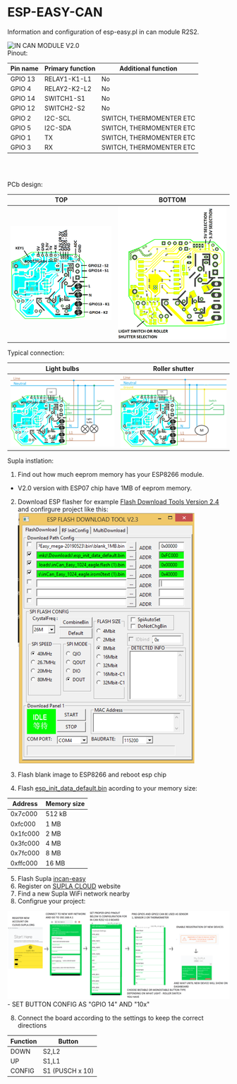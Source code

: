 # ESP-EASY-CAN
Information and configuration of esp-easy.pl in can module R2S2.

<img src="https://github.com/Bobsonkz/ESP-EASY-CAN/blob/master/R2S2%20V2.0%20Board.jpg" alt="IN CAN MODULE V2.0" width="300">

<br>
Pinout:

Pin name   | Primary function        | Additional function         |
-----------|-------------------------|-----------------------------|
 GPIO 13   | RELAY1-K1-L1            | No                          | 
 GPIO 4    | RELAY2-K2-L2            | No                          | 
 GPIO 14   | SWITCH1-S1              | No                          | 
 GPIO 12   | SWITCH2-S2              | No                          |  
 GPIO 2    |I2C-SCL                  | SWITCH, THERMOMENTER ETC    |
 GPIO 5    |I2C-SDA                  | SWITCH, THERMOMENTER ETC    |
 GPIO 1    |TX                       | SWITCH, THERMOMENTER ETC    |
 GPIO 3    |RX                       | SWITCH, THERMOMENTER ETC    |

<BR> <BR>

PCb design:
 
 TOP                                                             | BOTTOM                                                    |
-----------------------------------------------------------------|-----------------------------------------------------------|
<img src="https://github.com/Bobsonkz/ESP-EASY-CAN/blob/master/IN%20CAN%20CONECTION%20V2.0.png" alt="IN CAN MODULE V2.0" width="400">|<img src="https://github.com/Bobsonkz/ESP-EASY-CAN/blob/master/IN%20CAN%20CONECTION%20V2.0%20-%20BOTTOM.png" alt="IN CAN MODULE V2.0" width="400">|

Typical connection:

 Light bulbs                                                     | Roller shutter                                            |
-----------------------------------------------------------------|-----------------------------------------------------------|
<img src="https://github.com/Bobsonkz/ESP-EASY-CAN/blob/master/Typical%20connection%20-%20light%20bulbs.png" alt="IN CAN MODULE V2.0" width="400">|<img src="https://github.com/Bobsonkz/ESP-EASY-CAN/blob/master/Typical%20connection%20-%20roller%20shutter.png" alt="IN CAN MODULE V2.0" width="400">|
 
Supla instlation:
1. Find out how much eeprom memory has your ESP8266 module.
- V2.0 version with ESP07 chip have 1MB of eeprom memory.
2. Download ESP flasher for example <a href="http://www.14core.com/flashing-upgrade-eps8266-v1-firmware-with-espressif-flash-tool/"> Flash Download Tools Version 2.4 </a> and confirgure project like this: <img src="https://github.com/Bobsonkz/ESP-EASY-CAN/blob/master/ESP%20FLASH%20TOOL%202.4%20SETUP.png" alt="IN CAN MODULE V2.0" width="400">

3. Flash blank image to ESP8266 and reboot esp chip  
4. Flash <a href="https://github.com/SUPLA/ESP8266/blob/master/esp_init_data_default.bin">esp_init_data_default.bin</a> acording to your memory size:

Address     | Memory size     |
------------|-----------------|
 0x7c000  | 512 kB |
 0xfc000  | 1 MB |
 0x1fc000 | 2 MB |
 0x3fc000 | 4 MB |
 0x7fc000 | 8 MB |
 0xffc000 | 16 MB |

5. Flash Supla <a href="https://github.com/Espablo/SUPLA_Firmware/tree/master/inCan_Easy">incan-easy</a>
6. Register on <a href="https://cloud.supla.org/login">SUPLA CLOUD</a>  website
6. Find a new Supla WiFi network nearby
7. Configrue your project:
<img src="https://github.com/Bobsonkz/ESP-EASY-CAN/blob/master/EXAMPLE%20SUPLA%20CONFIG.png" alt="SUPLA CONFIG">
- SET BUTTON CONFIG AS "GPIO 14" AND "10x" 

8. Connect the board according to the settings to keep the correct directions

Function    | Button          |
------------|-----------------|
DOWN        | S2,L2           |
UP          | S1,L1           |
CONFIG      | S1 (PUSCH x 10) |

